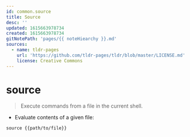 ```yaml
---
id: common.source
title: Source
desc: ''
updated: 1615663978734
created: 1615663978734
gitNotePath: 'pages/{{ noteHiearchy }}.md'
sources:
  - name: tldr-pages
    url: 'https://github.com/tldr-pages/tldr/blob/master/LICENSE.md'
    license: Creative Commons
---
```

# source

> Execute commands from a file in the current shell.

- Evaluate contents of a given file:

`source {{path/to/file}}`

